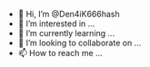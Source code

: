 - 👋 Hi, I’m @Den4iK666hash
- 👀 I’m interested in ...
- 🌱 I’m currently learning ...
- 💞️ I’m looking to collaborate on ...
- 📫 How to reach me ...

<!---
Den4iK666hash/Den4iK666hash is a ✨ special ✨ repository because its `README.md` (this file) appears on your GitHub profile.
You can click the Preview link to take a look at your changes.
--->
